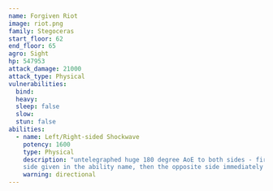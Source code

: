 ```yaml
---
name: Forgiven Riot
image: riot.png
family: Stegoceras
start_floor: 62
end_floor: 65
agro: Sight
hp: 547953
attack_damage: 21000
attack_type: Physical
vulnerabilities:
  bind: 
  heavy: 
  sleep: false
  slow: 
  stun: false
abilities:
  - name: Left/Right-sided Shockwave
    potency: 1600
    type: Physical
    description: "untelegraphed huge 180 degree AoE to both sides - first the
    side given in the ability name, then the opposite side immediately after"
    warning: directional
---
```


